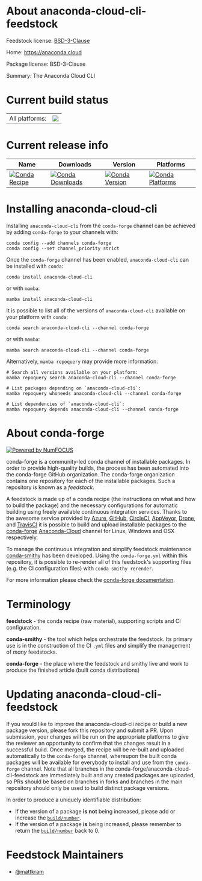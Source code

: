 About anaconda-cloud-cli-feedstock
==================================

Feedstock license: [BSD-3-Clause](https://github.com/conda-forge/anaconda-cloud-cli-feedstock/blob/main/LICENSE.txt)

Home: https://anaconda.cloud

Package license: BSD-3-Clause

Summary: The Anaconda Cloud CLI

Current build status
====================


<table><tr><td>All platforms:</td>
    <td>
      <a href="https://dev.azure.com/conda-forge/feedstock-builds/_build/latest?definitionId=20120&branchName=main">
        <img src="https://dev.azure.com/conda-forge/feedstock-builds/_apis/build/status/anaconda-cloud-cli-feedstock?branchName=main">
      </a>
    </td>
  </tr>
</table>

Current release info
====================

| Name | Downloads | Version | Platforms |
| --- | --- | --- | --- |
| [![Conda Recipe](https://img.shields.io/badge/recipe-anaconda--cloud--cli-green.svg)](https://anaconda.org/conda-forge/anaconda-cloud-cli) | [![Conda Downloads](https://img.shields.io/conda/dn/conda-forge/anaconda-cloud-cli.svg)](https://anaconda.org/conda-forge/anaconda-cloud-cli) | [![Conda Version](https://img.shields.io/conda/vn/conda-forge/anaconda-cloud-cli.svg)](https://anaconda.org/conda-forge/anaconda-cloud-cli) | [![Conda Platforms](https://img.shields.io/conda/pn/conda-forge/anaconda-cloud-cli.svg)](https://anaconda.org/conda-forge/anaconda-cloud-cli) |

Installing anaconda-cloud-cli
=============================

Installing `anaconda-cloud-cli` from the `conda-forge` channel can be achieved by adding `conda-forge` to your channels with:

```
conda config --add channels conda-forge
conda config --set channel_priority strict
```

Once the `conda-forge` channel has been enabled, `anaconda-cloud-cli` can be installed with `conda`:

```
conda install anaconda-cloud-cli
```

or with `mamba`:

```
mamba install anaconda-cloud-cli
```

It is possible to list all of the versions of `anaconda-cloud-cli` available on your platform with `conda`:

```
conda search anaconda-cloud-cli --channel conda-forge
```

or with `mamba`:

```
mamba search anaconda-cloud-cli --channel conda-forge
```

Alternatively, `mamba repoquery` may provide more information:

```
# Search all versions available on your platform:
mamba repoquery search anaconda-cloud-cli --channel conda-forge

# List packages depending on `anaconda-cloud-cli`:
mamba repoquery whoneeds anaconda-cloud-cli --channel conda-forge

# List dependencies of `anaconda-cloud-cli`:
mamba repoquery depends anaconda-cloud-cli --channel conda-forge
```


About conda-forge
=================

[![Powered by
NumFOCUS](https://img.shields.io/badge/powered%20by-NumFOCUS-orange.svg?style=flat&colorA=E1523D&colorB=007D8A)](https://numfocus.org)

conda-forge is a community-led conda channel of installable packages.
In order to provide high-quality builds, the process has been automated into the
conda-forge GitHub organization. The conda-forge organization contains one repository
for each of the installable packages. Such a repository is known as a *feedstock*.

A feedstock is made up of a conda recipe (the instructions on what and how to build
the package) and the necessary configurations for automatic building using freely
available continuous integration services. Thanks to the awesome service provided by
[Azure](https://azure.microsoft.com/en-us/services/devops/), [GitHub](https://github.com/),
[CircleCI](https://circleci.com/), [AppVeyor](https://www.appveyor.com/),
[Drone](https://cloud.drone.io/welcome), and [TravisCI](https://travis-ci.com/)
it is possible to build and upload installable packages to the
[conda-forge](https://anaconda.org/conda-forge) [Anaconda-Cloud](https://anaconda.org/)
channel for Linux, Windows and OSX respectively.

To manage the continuous integration and simplify feedstock maintenance
[conda-smithy](https://github.com/conda-forge/conda-smithy) has been developed.
Using the ``conda-forge.yml`` within this repository, it is possible to re-render all of
this feedstock's supporting files (e.g. the CI configuration files) with ``conda smithy rerender``.

For more information please check the [conda-forge documentation](https://conda-forge.org/docs/).

Terminology
===========

**feedstock** - the conda recipe (raw material), supporting scripts and CI configuration.

**conda-smithy** - the tool which helps orchestrate the feedstock.
                   Its primary use is in the construction of the CI ``.yml`` files
                   and simplify the management of *many* feedstocks.

**conda-forge** - the place where the feedstock and smithy live and work to
                  produce the finished article (built conda distributions)


Updating anaconda-cloud-cli-feedstock
=====================================

If you would like to improve the anaconda-cloud-cli recipe or build a new
package version, please fork this repository and submit a PR. Upon submission,
your changes will be run on the appropriate platforms to give the reviewer an
opportunity to confirm that the changes result in a successful build. Once
merged, the recipe will be re-built and uploaded automatically to the
`conda-forge` channel, whereupon the built conda packages will be available for
everybody to install and use from the `conda-forge` channel.
Note that all branches in the conda-forge/anaconda-cloud-cli-feedstock are
immediately built and any created packages are uploaded, so PRs should be based
on branches in forks and branches in the main repository should only be used to
build distinct package versions.

In order to produce a uniquely identifiable distribution:
 * If the version of a package **is not** being increased, please add or increase
   the [``build/number``](https://docs.conda.io/projects/conda-build/en/latest/resources/define-metadata.html#build-number-and-string).
 * If the version of a package **is** being increased, please remember to return
   the [``build/number``](https://docs.conda.io/projects/conda-build/en/latest/resources/define-metadata.html#build-number-and-string)
   back to 0.

Feedstock Maintainers
=====================

* [@mattkram](https://github.com/mattkram/)

